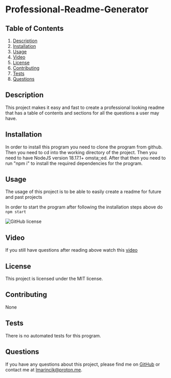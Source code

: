 # Professional-Readme-Generator

## Table of Contents

1. [Description](#description)
2. [Installation](#installation)
3. [Usage](#usage)
4. [Video](#video)
5. [License](#license)
6. [Contributing](#contributing)
7. [Tests](#tests)
8. [Questions](#questions)

## Description

This project makes it easy and fast to create a professional looking readme that has a table of contents and sections for all the questions a user may have.

## Installation

In order to install this program you need to clone the program from github. Then you need to cd into the working directory of the project. Then you need to have NodeJS version 18.17.1+ omsta;;ed. After that then you need to run "npm i" to install the required dependencies for the program.

## Usage

The usage of this project is to be able to easily create a readme for future and past projects

In order to start the program after following the installation steps above do `npm start`

![GitHub license](https://img.shields.io/badge/license-MIT-blue.svg)

## Video

If you still have questions after reading above watch this [video](https://drive.google.com/file/d/1mpgxdBlZ4VpId0cymH4E4zsFFg_OxKD9/view?usp=sharing)

## License

This project is licensed under the MIT license.

## Contributing

None

## Tests

There is no automated tests for this program.

## Questions

If you have any questions about this project, please find me on [GitHub](https://github.com/CoderInsightMaven) or contact me at lmarincik@proton.me.

